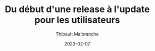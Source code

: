 ---
slug: "/talks/react-native-paris/february-2023/thibault-malbranche-du-debut-dune-release-a-lupdate-pour-les-utilisateurs"
date: 2023-02-07
title: "Du début d'une release à l'update pour les utilisateurs"
author: "Thibault Malbranche"
video: lG3rjv7Kvf8
thumbnail: thumbnails/lG3rjv7Kvf8.jpg
slides: 
tags: []
year: 2023
conference: react-native-paris
edition: february-2023
allow_ads: false
---